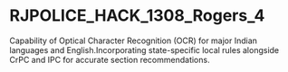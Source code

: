 # RJPOLICE_HACK_1308_Rogers_4
Capability of Optical Character Recognition (OCR) for major Indian languages and English.Incorporating state-specific local rules alongside CrPC and IPC for accurate section recommendations.
